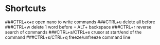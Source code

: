 # Shortcuts

###CTRL+x+e	open nano to write commands
###CTRL+u	delete all before
###CTRL+w	delete 1 word before = ALT+ backspace
###CTRL+r	reverse search of commands
###CTRL+a/CTRL+e	crusor at start/end of the command
###CTRL+s/CTRL+q	freeze/unfreeze command line

